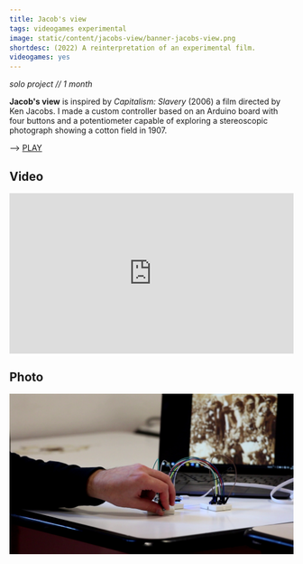 ```yaml
---
title: Jacob's view
tags: videogames experimental
image: static/content/jacobs-view/banner-jacobs-view.png
shortdesc: (2022) A reinterpretation of an experimental film.
videogames: yes
---
```

*solo project // 1 month*

**Jacob's view** is inspired by *Capitalism: Slavery* (2006) a film directed by Ken Jacobs. I made a custom controller based on an Arduino board with four buttons  and a potentiometer capable of exploring a stereoscopic photograph showing a cotton field in 1907.

--> [PLAY](https://balthazargames.itch.io/jacobs-view)

## Video

<div style="padding:56.25% 0 0 0;position:relative;"><iframe src="https://player.vimeo.com/video/814739036?h=db7c3eb6d3&amp;badge=0&amp;autopause=0&amp;player_id=0&amp;app_id=58479" frameborder="0" allow="autoplay; fullscreen; picture-in-picture" allowfullscreen style="position:absolute;top:0;left:0;width:100%;height:100%;" title="Jacob&amp;#039;s view (2022)"></iframe></div><script src="https://player.vimeo.com/api/player.js"></script>

## Photo

![Jacob's view controller](/static/content/jacobs-view/jacobs-view-1.png)
